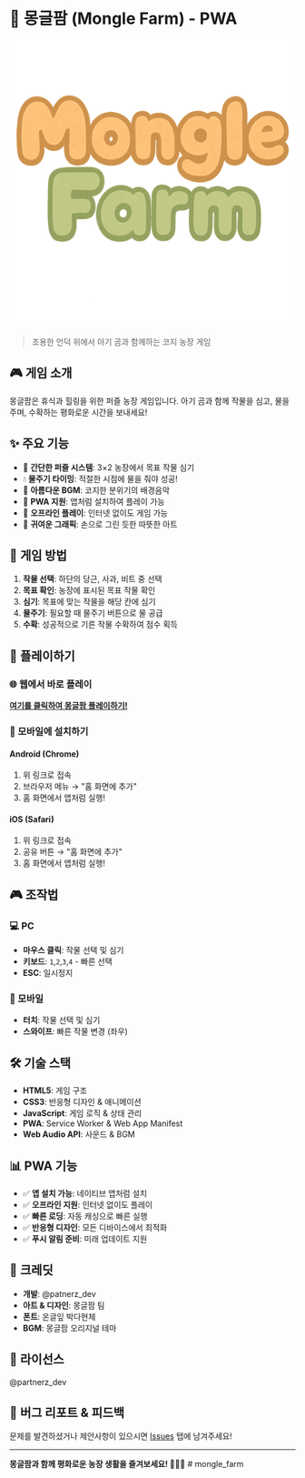 # 🐻 몽글팜 (Mongle Farm) - PWA

![몽글팜](mongle_farm_textures/new%20title.png)

> 조용한 언덕 위에서 아기 곰과 함께하는 코지 농장 게임

## 🎮 게임 소개

몽글팜은 휴식과 힐링을 위한 퍼즐 농장 게임입니다. 아기 곰과 함께 작물을 심고, 물을 주며, 수확하는 평화로운 시간을 보내세요!

## ✨ 주요 기능

- 🌱 **간단한 퍼즐 시스템**: 3×2 농장에서 목표 작물 심기
- 💧 **물주기 타이밍**: 적절한 시점에 물을 줘야 성공!
- 🎵 **아름다운 BGM**: 코지한 분위기의 배경음악
- 📱 **PWA 지원**: 앱처럼 설치하여 플레이 가능
- 🔄 **오프라인 플레이**: 인터넷 없이도 게임 가능
- 🎨 **귀여운 그래픽**: 손으로 그린 듯한 따뜻한 아트

## 🎯 게임 방법

1. **작물 선택**: 하단의 당근, 사과, 비트 중 선택
2. **목표 확인**: 농장에 표시된 목표 작물 확인
3. **심기**: 목표에 맞는 작물을 해당 칸에 심기
4. **물주기**: 필요할 때 물주기 버튼으로 물 공급
5. **수확**: 성공적으로 기른 작물 수확하여 점수 획득

## 🚀 플레이하기

### 🌐 웹에서 바로 플레이
**[여기를 클릭하여 몽글팜 플레이하기!](https://partnerz2024.github.io/mongle_farm/)**

### 📱 모바일에 설치하기

#### Android (Chrome)
1. 위 링크로 접속
2. 브라우저 메뉴 → "홈 화면에 추가"
3. 홈 화면에서 앱처럼 실행!

#### iOS (Safari)
1. 위 링크로 접속
2. 공유 버튼 → "홈 화면에 추가"
3. 홈 화면에서 앱처럼 실행!

## 🎮 조작법

### 💻 PC
- **마우스 클릭**: 작물 선택 및 심기
- **키보드**: `1`,`2`,`3`,`4` - 빠른 선택
- **ESC**: 일시정지

### 📱 모바일
- **터치**: 작물 선택 및 심기
- **스와이프**: 빠른 작물 변경 (좌우)

## 🛠️ 기술 스택

- **HTML5**: 게임 구조
- **CSS3**: 반응형 디자인 & 애니메이션
- **JavaScript**: 게임 로직 & 상태 관리
- **PWA**: Service Worker & Web App Manifest
- **Web Audio API**: 사운드 & BGM

## 📊 PWA 기능

- ✅ **앱 설치 가능**: 네이티브 앱처럼 설치
- ✅ **오프라인 지원**: 인터넷 없이도 플레이
- ✅ **빠른 로딩**: 자동 캐싱으로 빠른 실행
- ✅ **반응형 디자인**: 모든 디바이스에서 최적화
- ✅ **푸시 알림 준비**: 미래 업데이트 지원

## 🎨 크레딧

- **개발**: @patnerz_dev
- **아트 & 디자인**: 몽글팜 팀
- **폰트**: 온글잎 박다현체
- **BGM**: 몽글팜 오리지널 테마

## 📝 라이선스

@partnerz_dev

## 🐛 버그 리포트 & 피드백

문제를 발견하셨거나 제안사항이 있으시면 [Issues](../../issues) 탭에 남겨주세요!

---

**몽글팜과 함께 평화로운 농장 생활을 즐겨보세요! 🐻🌾✨** # mongle_farm
